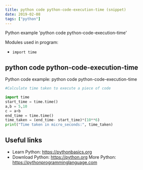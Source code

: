 ```yaml
---
title: python code python-code-execution-time (snippet)
date: 2019-02-08
tags: ["python"]
---
```

Python example 'python code python-code-execution-time'


Modules used in program: 
* `import time`

## python code python-code-execution-time

Python code example: python code python-code-execution-time

```python
#Calculate time taken to execute a piece of code

import time
start_time = time.time()
a,b = 5,10
c = a+b
end_time = time.time()
time_taken = (end_time- start_time)*(10**6)
print("Time taken in micro_seconds:", time_taken)


```

## Useful links

- Learn Python: https://pythonbasics.org
- Download Python: https://python.org
More Python: https://pythonprogramminglanguage.com

